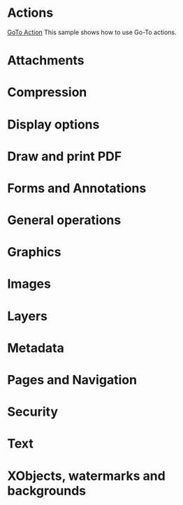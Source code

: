 # Actions
[GoTo Action](/Samples/Actions/GoToAction)
This sample shows how to use Go-To actions.

# Attachments
# Compression
# Display options
# Draw and print PDF
# Forms and Annotations
# General operations
# Graphics
# Images
# Layers
# Metadata
# Pages and Navigation
# Security
# Text
# XObjects, watermarks and backgrounds